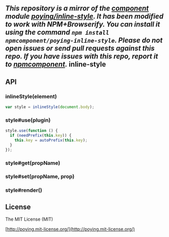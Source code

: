 *This repository is a mirror of the [component](http://component.io) module [poying/inline-style](http://github.com/poying/inline-style). It has been modified to work with NPM+Browserify. You can install it using the command `npm install npmcomponent/poying-inline-style`. Please do not open issues or send pull requests against this repo. If you have issues with this repo, report it to [npmcomponent](https://github.com/airportyh/npmcomponent).*
inline-style
------------

## API

### inlineStyle(element)

```javascript
var style = inlineStyle(document.body);
```

### style#use(plugin)

```javascript
style.use(function () {
  if (needPrefix(this.key)) {
    this.key = autoPrefix(this.key);
  }
});
```

### style#get(propName)

### style#set(propName, prop)

### style#render()

## License

The MIT License (MIT)

[http://poying.mit-license.org/](http://poying.mit-license.org/)

